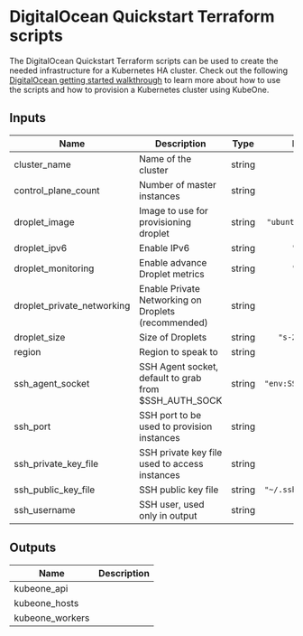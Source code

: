 # DigitalOcean Quickstart Terraform scripts

The DigitalOcean Quickstart Terraform scripts can be used to create the needed infrastructure for a Kubernetes HA cluster.
Check out the following [DigitalOcean getting started walkthrough][do-quickstart] to learn more about how to use the
scripts and how to provision a Kubernetes cluster using KubeOne.

## Inputs

| Name | Description | Type | Default | Required |
|------|-------------|:----:|:-----:|:-----:|
| cluster\_name | Name of the cluster | string | n/a | yes |
| control\_plane\_count | Number of master instances | string | `"3"` | no |
| droplet\_image | Image to use for provisioning droplet | string | `"ubuntu-18-04-x64"` | no |
| droplet\_ipv6 | Enable IPv6 | string | `"false"` | no |
| droplet\_monitoring | Enable advance Droplet metrics | string | `"false"` | no |
| droplet\_private\_networking | Enable Private Networking on Droplets (recommended) | string | `"true"` | no |
| droplet\_size | Size of Droplets | string | `"s-2vcpu-4gb"` | no |
| region | Region to speak to | string | `"fra1"` | no |
| ssh\_agent\_socket | SSH Agent socket, default to grab from $SSH_AUTH_SOCK | string | `"env:SSH_AUTH_SOCK"` | no |
| ssh\_port | SSH port to be used to provision instances | string | `"22"` | no |
| ssh\_private\_key\_file | SSH private key file used to access instances | string | `""` | no |
| ssh\_public\_key\_file | SSH public key file | string | `"~/.ssh/id_rsa.pub"` | no |
| ssh\_username | SSH user, used only in output | string | `"root"` | no |

## Outputs

| Name | Description |
|------|-------------|
| kubeone\_api |  |
| kubeone\_hosts |  |
| kubeone\_workers |  |

[do-quickstart]: https://github.com/kubermatic/kubeone/blob/master/docs/quickstart-digitalocean.md
